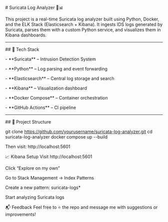 \# Suricata Log Analyzer 🚨📊



This project is a real-time Suricata log analyzer built using Python, Docker, and the ELK Stack (Elasticsearch + Kibana). It ingests IDS logs generated by Suricata, parses them with a custom Python service, and visualizes them in Kibana dashboards.



---



\## 🔧 Tech Stack



\- \*\*Suricata\*\* – Intrusion Detection System  

\- \*\*Python\*\* – Log parsing and event forwarding  

\- \*\*Elasticsearch\*\* – Central log storage and search  

\- \*\*Kibana\*\* – Visualization dashboard  

\- \*\*Docker Compose\*\* – Container orchestration  

\- \*\*GitHub Actions\*\* – CI pipeline  



---



\## 📂 Project Structure

git clone https://github.com/yourusername/suricata-log-analyzer.git
cd suricata-log-analyzer
docker compose up --build

Then visit: http://localhost:5601

📈 Kibana Setup
Visit http://localhost:5601

Click “Explore on my own”

Go to Stack Management → Index Patterns

Create a new pattern: suricata-logs*

Start analyzing Suricata logs

📬 Feedback
Feel free to ⭐ the repo and message me with suggestions or improvements!




